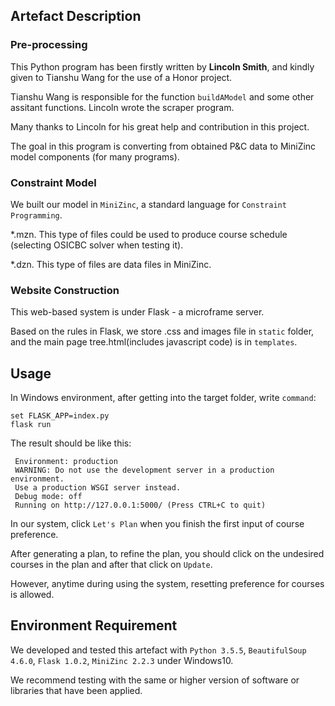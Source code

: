 ## Artefact Description  ##

### Pre-processing ###

This Python program has been firstly written by **Lincoln Smith**, and kindly given to Tianshu Wang for the use of a Honor project. 

Tianshu Wang is responsible for the function `buildAModel` and some other assitant functions. Lincoln wrote the scraper program.

Many thanks to Lincoln for his great help and contribution in this project.

The goal in this program is converting from obtained P&C data to MiniZinc model components (for many programs). 


### Constraint Model ###

We built our model in `MiniZinc`, a standard language for `Constraint Programming`.

*.mzn.
This type of files could be used to produce course schedule (selecting OSICBC solver when testing it). 

*.dzn.
This type of files are data files in MiniZinc. 


### Website Construction ###

This web-based system is under Flask - a microframe server.

Based on the rules in Flask, we store .css and images file in `static` folder, and the main page tree.html(includes javascript code) is in `templates`.


## Usage ##

In Windows environment, after getting into the target folder, write `command`:
```
set FLASK_APP=index.py
flask run
```

The result should be like this:
``` Serving Flask app "index.py"
 Environment: production
 WARNING: Do not use the development server in a production environment.
 Use a production WSGI server instead.
 Debug mode: off
 Running on http://127.0.0.1:5000/ (Press CTRL+C to quit)
```
In our system, click `Let's Plan` when you finish the first input of course preference.

After generating a plan, to refine the plan, you should click on the undesired courses in the plan and after that click on `Update`.

However, anytime during using the system, resetting preference for courses is allowed.

## Environment Requirement ##

We developed and tested this artefact with `Python 3.5.5`, `BeautifulSoup 4.6.0`, `Flask 1.0.2`, `MiniZinc 2.2.3` under Windows10.

We recommend testing with the same or higher version of software or libraries that have been applied.
    